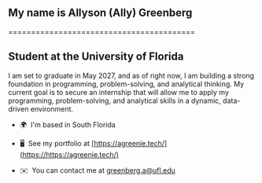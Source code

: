 ## My name is Allyson (Ally) Greenberg
=========================================

Student at the University of Florida
------------------------------------

I am set to graduate in May 2027, and as of right now, I am building a strong foundation in programming, problem-solving, and analytical thinking. My current goal is to secure an internship that will allow me to apply my programming, problem-solving, and analytical skills in a dynamic, data-driven environment.

* 🌍  I'm based in South Florida
* 🖥️  See my portfolio at [https://agreenie.tech/](https://https://agreenie.tech/)
* ✉️  You can contact me at [greenberg.a@ufl.edu](mailto:greenberg.a@ufl.edu)

  <!-- https://www.profileme.dev/create-profile -->
